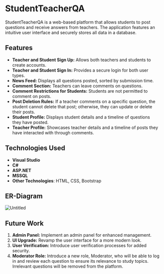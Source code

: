 # StudentTeacherQA

StudentTeacherQA is a web-based platform that allows students to post questions and receive answers from teachers. The application features an intuitive user interface and securely stores all data in a database.

## Features

- **Teacher and Student Sign Up:** Allows both teachers and students to create accounts.
- **Teacher and Student Sign In:** Provides a secure login for both user types.
- **News Feed:** Displays all questions posted, sorted by submission time.
- **Comment Section:** Teachers can leave comments on questions.
- **Comment Restrictions for Students:** Students are not permitted to comment on posts.
- **Post Deletion Rules:** If a teacher comments on a specific question, the student cannot delete that post; otherwise, they can update or delete their posts.
- **Student Profile:** Displays student details and a timeline of questions they have posted.
- **Teacher Profile:** Showcases teacher details and a timeline of posts they have interacted with through comments.


## Technologies Used

- **Visual Studio**
- **C#**
- **ASP.NET**
- **MSSQL**
- **Other Technologies**: HTML, CSS, Bootstrap

## ER-Diagram
![Untitled](https://github.com/user-attachments/assets/aff44945-8d48-43d3-ac62-d9519ad7c7ca)

## Future Work

1. **Admin Panel:** Implement an admin panel for enhanced management.
2. **UI Upgrade:** Revamp the user interface for a more modern look.
3. **User Verification:** Introduce user verification processes for added security.
4. **Moderator Role:** Introduce a new role, Moderator, who will be able to log in and review each question to ensure its relevance to study topics. Irrelevant questions will be removed from the platform.





